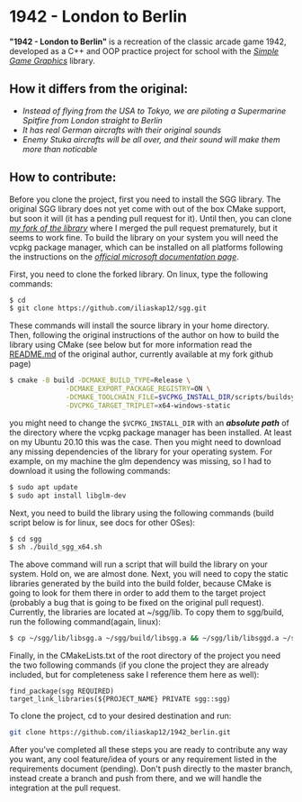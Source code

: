 # 1942 - London to Berlin

__"1942 - London to Berlin"__ is a recreation of the classic arcade game 1942, developed as a C++ and OOP practice project for school with the *[Simple Game Graphics](https://github.com/cgaueb/sgg)* library.

## How it differs from the original:
  - *Instead of flying from the USA to Tokyo, we are piloting a Supermarine Spitfire from London straight to Berlin*
  - *It has real German aircrafts with their original sounds* 
  - *Enemy Stuka aircrafts will be all over, and their sound will make them more than noticable*

## How to contribute:

  Before you clone the project, first you need to install the SGG library. The original SGG library does not yet come with out of the box CMake support, but soon it will (it has a pending pull request for it). Until then, you can clone *[my fork of the library](https://github.com/iliaskap12/sgg)* where I merged the pull request prematurely, but it seems to work fine. To build the library on your system you will need the vcpkg package manager, which can be installed on all platforms following the instructions on the *[official microsoft documentation page](https://docs.microsoft.com/en-us/cpp/build/install-vcpkg?view=msvc-160&tabs=linux)*.
  
  First, you need to clone the forked library. On linux, type the following commands:
  ```sh
  $ cd
  $ git clone https://github.com/iliaskap12/sgg.git
  ```
  These commands will install the source library in your home directory. Then, following the original instructions of the author on how to build the library using CMake (see below but for more information read the [README.md](https://github.com/iliaskap12/sgg/blob/main/README.md) of the original author, currently available at my fork github page)
  ```sh
$ cmake -B build -DCMAKE_BUILD_TYPE=Release \
                -DCMAKE_EXPORT_PACKAGE_REGISTRY=ON \
                -DCMAKE_TOOLCHAIN_FILE=$VCPKG_INSTALL_DIR/scripts/buildsystems/vcpkg.cmake \
                -DVCPKG_TARGET_TRIPLET=x64-windows-static
```
you might need to change the ```$VCPKG_INSTALL_DIR``` with an __*absolute path*__ of the directory where the vcpkg package manager has been installed. At least on my Ubuntu 20.10 this was the case. Then you might need to download any missing dependencies of the library for your operating system. For example, on my machine the glm dependency was missing, so I had to download it using the following commands:
```sh
$ sudo apt update
$ sudo apt install libglm-dev
```
Next, you need to build the library using the following commands (build script below is for linux, see docs for other OSes):
```sh
$ cd sgg
$ sh ./build_sgg_x64.sh
```
The above command will run a script that will build the library on your system. Hold on, we are almost done. Next, you will need to copy the static libraries generated by the build into the build folder, because CMake is going to look for them there in order to add them to the target project (probably a bug that is going to be fixed on the original pull request). Currently, the libraries are located at ~/sgg/lib. To copy them to sgg/build, run the following command(again, linux):
```sh
$ cp ~/sgg/lib/libsgg.a ~/sgg/build/libsgg.a && ~/sgg/lib/libsggd.a ~/sgg/build/libsggd.a
```
Finally, in the CMakeLists.txt of the root directory of the project you need the two following commands (if you clone the project they are already included, but for completeness sake I reference them here as well):
```
find_package(sgg REQUIRED)
target_link_libraries(${PROJECT_NAME} PRIVATE sgg::sgg)
```
To clone the project, cd to your desired destination and run:
```sh
git clone https://github.com/iliaskap12/1942_berlin.git
```

After you've completed all these steps you are ready to contribute any way you want, any cool feature/idea of yours or any requirement listed in the requirements document (pending). Don't push directly to the master branch, instead create a branch and push from there, and we will handle the integration at the pull request.
 